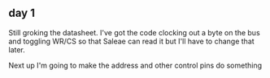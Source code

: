 ## day 1
Still groking the datasheet. I've got the code clocking out a byte on the bus and toggling WR/CS so that Saleae can read it but I'll have to change that later.

Next up I'm going to make the address and other control pins do something